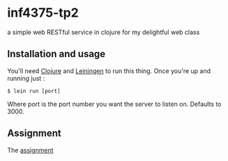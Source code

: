 # inf4375-tp2

a simple web RESTful service in clojure for my delightful web class

## Installation and usage
You'll need [Clojure](http://clojure.org/getting_started) and [Leiningen](http://leiningen.org/#install) to run this thing. Once you're up and running just :

    $ lein run [port]

Where port is the port number you want the server to listen on. Defaults to 3000.

## Assignment
The [assignment](http://guillemette.org/uqam/inf4375/)
